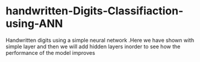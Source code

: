 # handwritten-Digits-Classifiaction-using-ANN
Handwritten digits using a simple neural network .Here we have shown with simple layer and then we will add  hidden layers inorder to see how the performance of the model improves
